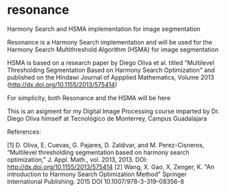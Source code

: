 # resonance
Harmony Search and HSMA implementation for image segmentation

Resonance is a Harmony Search implementation and will be used for the Harmony Search Multithreshold Algorithm (HSMA) for image segmentation

HSMA is based on a research paper by Diego Oliva et al. titled "Multilevel Thresholding Segmentation Based on
Harmony Search Optimization" and published on the Hindawi Journal of Appplied Mathematics, Volume 2013 (http://dx.doi.org/10.1155/2013/575414)

For simplicity, both Resonance and the HSMA will be here

This is an asigment for my Digital Image Processing course imparted by Dr. Diego Oliva himself at Tecnológico de Monterrey, Campus Guadalajara

References:

[1] D. Oliva, E. Cuevas, G. Pajares, D. Zaldivar, and M. Perez-Cisneros, “Multilevel thresholding segmentation based on harmony search optimization,” J. Appl. Math., vol. 2013, 2013. DOI: http://dx.doi.org/10.1155/2013/575414
[2] Wang, X. Gao, X, Zenger, K. "An introduction to Harmony Search Optimization Method" Springer International Publishing. 2015 DOI 10.1007/978-3-319-08356-8

